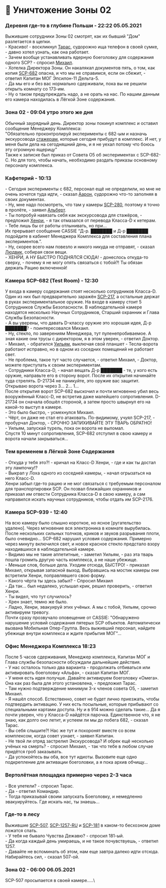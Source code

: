 # 📕 Уничтожение Зоны 02

### **Деревня где-то в глубине Польши - 22:22 05.05.2021**

Выжившие сотрудники Зоны 02 смотрят, как их бывший "Дом" разлетается в щепки. \
\- Красиво! - воскликнул [Тарас](broken-reference), судорожно ища телефон в своей сумке, - давно хотел узнать, как она работает.\
\- Зачем вообще устанавливать ядерную боеголовку для содержания одного SCP? - спросил [Михаил](broken-reference).\
\- Хотелка Директора Зоны. Он накалякал документов пять, о том, как копия [SCP-682](broken-reference) опасна, и что мы не справимся, если он сбежит, - ответил Капитан МОГ Эпсилон-11 Дельта-5.\
\- Да мы его и без вас нормально сдерживали, пока вы не решили открыть комнату со 173-им.\
\- Ну о таком предупреждать надо, а не орать на нас. По нашим данным его камера находилась в Лёгкой Зоне содержания.

### **Зона 02 - 09:04 утро этого же дня**

Обычный заурядный день. Директор зоны покинул комплекс и оставил сообщение Менеджеру Комплекса:\
"Обязательно проконтролируй эксперименты с 682-ым и назначь экскурсовода [стажерам](broken-reference), которые сегодня прибудут в комплекс. И нет, у меня были дела на сегодняшний день, и я не уехал потому что боюсь эту огромную ящерицу"\
Также к записке был приказ от Совета O5 об экспериментах с SCP-682-C. Но для того, чтобы начать, необходимо раздать приказы основному персоналу комплекса.

### **Кафетерий - 10:13**

\- Сегодня эксперименты с 682, персонал ещё не определили, но мне не очень хочется туда идти, - сказал [Аарон](broken-reference), судорожно что-то заполняя в своих документах.\
\- Ну, мне надо посмотреть, что там у камеры [SCP-280](broken-reference), поэтому я точно в пролёте, - заявил [Альберт](broken-reference).\
\- Ты попробуй навязать себя как экскурсовода для стажёров, - предложил [Хенри](broken-reference), - я так отмазался от перевода Класса-D к кетерам.\
\- Тебе лишь бы от работы отлынивать, но при...\
Их прерывает сообщение CASSIE “Д-р. ███████ и Д-р ███████ подойдите в кабинет Менеджера Комплекса для составления плана экспериментов.”.\
\- Ну, скорее всего нам повезло и никого никуда не отправят, - сказал [Людвик](broken-reference), собирая свои вещи.\
\- ХЕНРИ, А НУ БЫСТРО ПОДНЯЛСЯ СЮДА! - донеслось откуда-то сверху, - почему я не могу опять связаться с тобой?! Ты обязан держать Рацию включенной!

### Камера SCP-682 (Test Room) - 12:30

У входа в камеру содержания стоят несколько сотрудников Класса-D. Один из них был предварительно заражён [SCP-217](broken-reference), а остальные держат в руках экспериментальное оружие. На входе в камеру стоит 5 Сотрудников Службы Безопасности. В наблюдательной камере находятся несколько Научных Сотрудников, Старший охранник и Глава Службы Безопасности.\
\- А вы уверены, что давать D-классу оружие это хорошая идея, Д-р ███████? - поинтересовался Михаил.\
\- Ну, стекло, по заверениям Менеджера, тут пуленепробиваемое. А зная какие они трусы с директором, я в этом уверен, - ответил Доктор.\
\- Михаил, - обратился [Уильям](broken-reference), выключая свой планшет - Тесла-ворота работают исправно, но в одном из соседних помещений не работает свет.\
\- Не проблема, такое тут часто случается, - ответил Михаил, - Доктор, можете приступать к своим экспериментам.\
\- Сотрудники Класса-D, - начал вещать Д-р ███████ - те, у кого есть оружие, направьте его в сторону ворот. После их открытия начинайте туда стрелять. D-21734 не паникуйте, это оружие вас защитит. Открываю ворота через 3... 2... 1...\
После открытия ворот SCP-682 выскочил и почти мгновенно убил весь вооружённый Класс-D, не встретив даже малейшего сопротивления. D-21734 он сначала обошёл стороной, а затем просто швырнул его на какой-то выступ в камере.\
\- Это было быстро, - усмехнулся Михаил.\
\- Чёрт, он даже не стал его атаковать. По-видимому, учуял SCP-217, - пробурчал Доктор, - СРОЧНО ЗАПИХИВАЙТЕ ЭТУ ТВАРЬ ОБРАТНО!\
\- Уильям, запускай турель, пока он ворота не выломал.\
Спустя 10 минут сопротивления, SCP-682 отступил в свою камеру и ворота начали закрываться...

### **Тем временем в Лёгкой Зоне Содержания**

\- Откуда у тебя это?! - кричал на Класс-D Хенри, - где и как ты достал эту лампочку!?\
\- Выкрал у Лоха одного из соседней камеры, - начал огрызаться на него Класс-D.\
Хенри забыл где-то рацию и не мог связаться с требуемым персоналом для транспортировки SCP. Он позвал ближайших охранников и приказал им отвести Сотрудника Класса-D в свою камеру, а сам направился искать научных сотрудников, чтобы отдать им SCP-2176.

### **Камера SCP-939 - 12:40**

На всю камеру было слышно короткое, но ясное \[ругательство удалено]. Через мгновение вся электроника в комнате вырубилась. После нескольких сильных толчков, криков и звуков разрывания плоти, было очевидно... SCP-682 нарушил условия содержания. Примерно через минуту включился свет, и новое красное стекло предстало взору находившихся в наблюдательной камере.\
\- Видимо мы не такие аппетитные, - заметил Уильям, - раз эта тварь пошла громить другую часть комплекса, а не наше убежище.\
\- Меньше слов, больше дела. Уходим отсюда, БЫСТРО! - приказал Михаил, открывая запасной выход. Выбравшись на мостик камеры они встретили Хенри, поправлявшего свою форму.\
\- Какого чёрта ты здесь забыл? - Спросил Михаил\
\- Да так... был недалеко, услышал крик, решил проверить, - ответил Хенри.\
\- Ты видел, что тут случилось?\
\- Хрен знает, темно же было.\
\- Ладно, Хенри, эвакуируй этих учёных. А мы с тобой, Уильям, срочно активируем тревогу.\
Почти сразу прозвучало оповещение от CASSIE: "Обнаружено нарушение условий содержания пятерых SCP объектов. Автоматически вызвана Мобильная Опер-Группа. Весь выживший персонал, найдите убежище внутри комплекса и ждите прибытия МОГ"...

### **Офис Менеджера Комплекса 18:23**

После 5 часов сдерживания, Менеджер комплекса, Капитан МОГ и Глава службы безопасности обсуждали дальнейшие действия.\
\- У нас осталось только два варианта - продолжать отбиваться или активировать боеголовку «Альфа», - сказал Капитан МОГ.\
\- У меня есть идея получше. Давайте активируем боеголовку «Омега». Она как раз была для этого установлена, - предложил Тарас.\
\- Там нужно подтверждение минимум 3-х членов совета O5, - заметил Михаил.\
\- Я нашёл способ. Естественно, совет не будет лично приезжать, чтобы подтвердить активацию. У них есть посыльные, которые прибывают со специальными картами доступа. Ну и в 914 можно сделать такие… Да я почти уверен, что у Класса-D найдётся парочка. Единственное что, я не знаю, как долго оно летит, и успеем ли мы до побега 682, - сказал Тарас.\
\- Вы себя слышите?! Нас же тут и похоронят вместе со всем комплексом, когда совет узнает, - заявил Капитан.\
\- Не твой ли отряд застрелил Экскурсовода? И обрек ещё несколько учёных на смерть? - спросил Михаил, - так что тебе в любом случае придётся гроб заказывать.\
\- Да успокойтесь вы оба, все тут идиоты. Вызовите еще одно подкрепление для активации боеголовки, а я пока архив обчищу…

### **Вертолётная площадка примерно через 2-3 часа**

\- Все улетели? - спросил Тарас.\
\- Да - ответил Командир.\
\- Тогда приказывай своим запускать Боеголовку, и немедленно эвакуируйтесь. Где искать нас, ты знаешь...

### **Где-то в лесу**

Выжившие [SCP-507](broken-reference), [SCP-1257-RU](broken-reference) и [SCP-181](broken-reference) в каком-то бесхозном доме ложатся спать.\
\- У тебя не бывало Чувства Дежавю? - спросил 181-ый.\
\- Да когда каждый день умираешь, и не такое почувствуешь, - ответил 1257.\
\- Давайте не вспоминать об этом, нам еще завтра далеко идти отсюда. Набирайтесь сил, - сказал 507-ой.

### **Зона 02 - 06:00 06.05.2021**

SCP-507 просыпается в своей камере.....\


